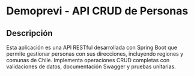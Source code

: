 # Demoprevi - API CRUD de Personas

## Descripción
Esta aplicación es una API RESTful desarrollada con Spring Boot que permite gestionar personas con sus direcciones, incluyendo regiones y comunas de Chile. Implementa operaciones CRUD completas con validaciones de datos, documentación Swagger y pruebas unitarias.